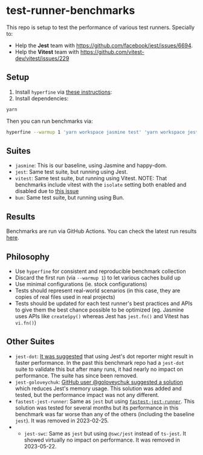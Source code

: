 # test-runner-benchmarks

This repo is setup to test the performance of various test runners. Specially to:

- Help the **Jest** team with https://github.com/facebook/jest/issues/6694.
- Help the **Vitest** team with https://github.com/vitest-dev/vitest/issues/229

## Setup

1. Install `hyperfine` via [these instructions](https://github.com/sharkdp/hyperfine#installation):
2. Install dependencies:
```sh
yarn
```

Then you can run benchmarks via:

```sh
hyperfine --warmup 1 'yarn workspace jasmine test' 'yarn workspace jest test' 'yarn workspace vitest test' 'yarn workspace vitest test --isolate=false' 'yarn workspace vitest test -c=vite.config-optimizer.ts' 'yarn workspace vitest test' 'yarn workspace bun test'
```

## Suites

- `jasmine`: This is our baseline, using Jasmine and happy-dom.
- `jest`: Same test suite, but running using Jest.
- `vitest`: Same test suite, but running using Vitest. NOTE: That benchmarks include vitest with the `isolate` setting both enabled and disabled due to [this issue](https://github.com/vitest-dev/vitest/issues/229#issuecomment-1003235680)
- `bun`: Same test suite, but running using Bun.

## Results

Benchmarks are run via GitHub Actions. You can check the latest run results [here](https://github.com/EvHaus/jest-vs-jasmine/actions/workflows/benchmark.yaml).

## Philosophy

- Use `hyperfine` for consistent and reproducible benchmark collection
- Discard the first run (via `--warmup 1`) to let various caches build up
- Use minimal configurations (ie. stock configurations)
- Tests should represent real-world scenarios (in this case, they are copies of real files used in real projects)
- Tests should be updated for each test runner's best practices and APIs to give them the best chance possible to be optimized (eg. Jasmine uses APIs like `createSpy()` whereas Jest has `jest.fn()` and Vitest has `vi.fn()`)

## Other Suites

- `jest-dot`: [It was suggested](https://github.com/facebook/jest/issues/6694#issuecomment-409574937) that using Jest's dot reporter might result in faster performance. In the past this benchmark repo had a `jest-dot` suite to validate this but after many runs, it had nearly no impact on performance. The suite has since been removed.
- `jest-goloveychuk`: [GitHub user @goloveychuk suggested a solution](https://github.com/facebook/jest/issues/6694#issuecomment-814234244) which reduces Jest's memory usage. This solution was added and tested, but the performance impact was not any different.
- `fastest-jest-runner`: Same as `jest` but using [`fastest-jest-runner`](https://github.com/goloveychuk/fastest-jest-runner). This solution was tested for several months but its performance in this benchmark was far worse than any of the others (including the baseline `jest`). It was removed in 2023-02-25.
- - `jest-swc`: Same as `jest` but using `@swc/jest` instead of `ts-jest`. It showed virtually no impact on performance. It was removed in 2023-05-22.

